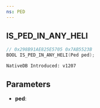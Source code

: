 ```yaml
---
ns: PED
---
```

## IS_PED_IN_ANY_HELI

```c
// 0x298B91AE825E5705 0x7AB5523B
BOOL IS_PED_IN_ANY_HELI(Ped ped);
```

```
NativeDB Introduced: v1207
```

## Parameters
* **ped**:
